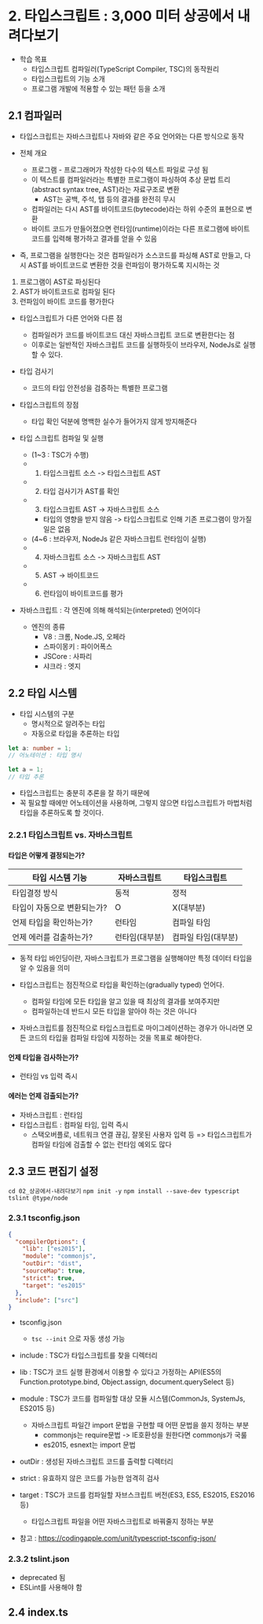 # 2. 타입스크립트 : 3,000 미터 상공에서 내려다보기

- 학습 목표
  - 타입스크립트 컴파일러(TypeScript Compiler, TSC)의 동작원리
  - 타입스크립트의 기능 소개
  - 프로그램 개발에 적용할 수 있는 패턴 등을 소개

## 2.1 컴파일러

- 타입스크립트는 자바스크립트나 자바와 같은 주요 언어와는 다른 방식으로 동작
- 전체 개요

  - 프로그램 - 프로그래머가 작성한 다수의 텍스트 파일로 구성 됨
  - 이 텍스트를 컴파일러라는 특별한 프로그램이 파싱하여
    추상 문법 트리(abstract syntax tree, AST)라는 자료구조로 변환
    - AST는 공백, 주석, 탭 등의 결과를 완전히 무시
  - 컴파일러는 다시 AST를 바이트코드(bytecode)라는 하위 수준의 표현으로 변환
  - 바이트 코드가 만들어졌으면 런타임(runtime)이라는 다른 프로그램에 바이트코드를 입력해 평가하고 결과를 얻을 수 있음

- 즉, 프로그램을 실행한다는 것은 컴파일러가 소스코드를 파싱해 AST로 만들고, 다시 AST를 바이트코드로 변환한 것을 런파임이 평가하도록 지시하는 것

1. 프로그램이 AST로 파싱된다
2. AST가 바이트코드로 컴파일 된다
3. 런파임이 바이트 코드를 평가한다

- 타입스크립트가 다른 언어와 다른 점

  - 컴파일러가 코드를 바이트코드 대신 자바스크립트 코드로 변환한다는 점
  - 이후로는 일반적인 자바스크립트 코드를 실행하듯이 브라우저, NodeJs로 실행할 수 있다.

- 타입 검사기

  - 코드의 타입 안전성을 검증하는 특별한 프로그램

- 타입스크립트의 장점

  - 타입 확인 덕분에 명백한 실수가 들어가지 않게 방지해준다

- 타입 스크립트 컴파일 및 실행

  - (1~3 : TSC가 수행)
  - 1. 타입스크립트 소스 -> 타입스크립트 AST
  - 2. 타입 검사기가 AST를 확인
  - 3. 타입스크립트 AST -> 자바스크립트 소스
    - 타입의 영향을 받지 않음 -> 타입스크립트로 인해 기존 프로그램이 망가질 일은 없음
  - (4~6 : 브라우저, NodeJs 같은 자바스크립트 런타임이 실행)
  - 4. 자바스크립트 소스 -> 자바스크립트 AST
  - 5. AST -> 바이트코드
  - 6. 런타임이 바이트코드를 평가

- 자바스크립트 : 각 엔진에 의해 해석되는(interpreted) 언어이다

  - 엔진의 종류
    - V8 : 크롬, Node.JS, 오페라
    - 스파이몽키 : 파이어폭스
    - JSCore : 사파리
    - 샤크라 : 엣지

## 2.2 타입 시스템

- 타입 시스템의 구분
  - 명시적으로 알려주는 타입
  - 자동으로 타입을 추론하는 타입

```ts
let a: number = 1;
// 어노테이션 : 타입 명시
```

```ts
let a = 1;
// 타입 추론
```

- 타입스크립트는 충분히 추론을 잘 하기 때문에
- 꼭 필요할 때에만 어노테이션을 사용하며, 그렇지 않으면 타입스크립트가 마법처럼 타입을 추론하도록 할 것이다.

### 2.2.1 타입스크립트 vs. 자바스크립트

#### 타입은 어떻게 결정되는가?

| 타입 시스템 기능            | 자바스크립트   | 타입스크립트        |
| --------------------------- | -------------- | ------------------- |
| 타입결정 방식               | 동적           | 정적                |
| 타입이 자동으로 변환되는가? | O              | X(대부분)           |
| 언제 타입을 확인하는가?     | 런타임         | 컴파일 타임         |
| 언제 에러를 검출하는가?     | 런타임(대부분) | 컴파일 타임(대부분) |

- 동적 타입 바인딩이란, 자바스크립트가 프로그램을 실행해야만 특정 데이터 타입을 알 수 있음을 의미
- 타입스크립트는 점진적으로 타입을 확인하는(gradually typed) 언어다.

  - 컴파일 타임에 모든 타입을 알고 있을 때 최상의 결과를 보여주지만
  - 컴파일하는데 반드시 모든 타입을 알아야 하는 것은 아니다

- 자바스크립트를 점진적으로 타입스크립트로 마이그레이션하는 경우가 아니라면
  모든 코드의 타입을 컴파일 타임에 지정하는 것을 목표로 해야한다.

#### 언제 타입을 검사하는가?

- 런타임 vs 입력 즉시

#### 에러는 언제 검출되는가?

- 자바스크립트 : 런타임
- 타입스크립트 : 컴파일 타임, 입력 즉시
  - 스택오버플로, 네트워크 연결 끊김, 잘못된 사용자 입력 등 => 타입스크립트가 컴파일 타임에 검출할 수 없는 런타임 예외도 많다

## 2.3 코드 편집기 설정

`cd 02_상공에서-내려다보기`
`npm init -y`
`npm install --save-dev typescript tslint @type/node`

### 2.3.1 tsconfig.json

```json
{
  "compilerOptions": {
    "lib": ["es2015"],
    "module": "commonjs",
    "outDir": "dist",
    "sourceMap": true,
    "strict": true,
    "target": "es2015"
  },
  "include": ["src"]
}
```

- tsconfig.json
  - `tsc --init` 으로 자동 생성 가능
- include : TSC가 타입스크립트를 찾을 디렉터리
- lib : TSC가 코드 실행 환경에서 이용할 수 있다고 가정하는 API(ES5의 Function.prototype.bind, Object.assign, document.querySelect 등)
- module : TSC가 코드를 컴파일할 대상 모듈 시스템(CommonJs, SystemJs, ES2015 등)
  - 자바스크립트 파일간 import 문법을 구현할 때 어떤 문법을 쓸지 정하는 부분
    - commonjs는 require문법 -> IE호환성을 원한다면 commonjs가 국룰
    - es2015, esnext는 import 문법
- outDir : 생성된 자바스크립트 코드를 출력할 디렉터리
- strict : 유효하지 않은 코드를 가능한 엄격히 검사
- target : TSC가 코드를 컴파일할 자브스크립트 버전(ES3, ES5, ES2015, ES2016 등)

  - 타입스크립트 파일을 어떤 자바스크립트로 바꿔줄지 정하는 부분

- 참고 : https://codingapple.com/unit/typescript-tsconfig-json/

### 2.3.2 tslint.json

- deprecated 됨
- ESLint를 사용해야 함

## 2.4 index.ts
